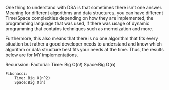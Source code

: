 One thing to understand with DSA is that sometimes there isn't one answer. Meaning for different algorithms and data structures, you can have different Time/Space complexities depending on how they are implemented, the programming language that was used, if there was usage of dynamic programming that contains techniques such as memoization and more. 

Furthermore, this also means that there is no one algorithm that fits every situation but rather a good developer needs to understand and know which algorithm or data structure best fits your needs at the time. Thus, the results below are for MY implementations.

Recurssion:
    Factorial:
        Time: Big O(n!)
        Space:Big O(n)

    Fibonacci:
        Time: Big O(n^2)
        Space:Big O(n)